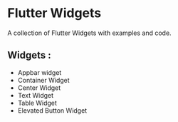 # Flutter Widgets

A collection of Flutter Widgets with examples and code.

## Widgets :

- Appbar widget
- Container Widget
- Center Widget
- Text Widget
- Table Widget
- Elevated Button Widget
